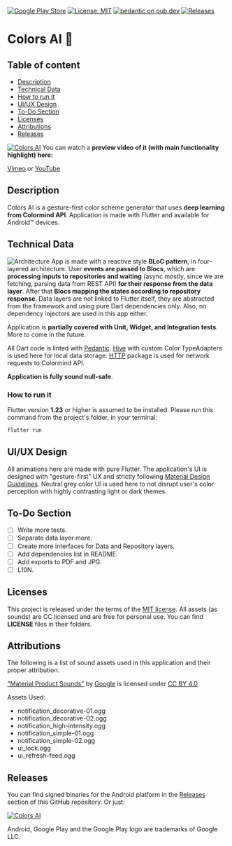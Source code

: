 [![Google Play Store](https://img.shields.io/endpoint?color=green&logo=google-play&logoColor=green&url=https%3A%2F%2Fplayshields.herokuapp.com%2Fplay%3Fi%3Dis.tsin.colors_ai.colors_ai%26l%3DStore%26m%3D%24version)](https://play.google.com/store/apps/details?id=is.tsin.colors_ai.colors_ai)
[![License: MIT](https://img.shields.io/badge/License-MIT-yellow.svg)](https://opensource.org/licenses/MIT)
[![pedantic on pub.dev](https://img.shields.io/badge/Style-pedantic-blue)](https://pub.dev/packages/pedantic)
[![Releases](https://img.shields.io/github/v/release/tsinis/colors_ai)](https://github.com/tsinis/colors_ai/releases)



# Colors AI 🎨

## Table of content

* [Description](#Description)
* [Technical Data](#Technical-Data)
* [How to run it](#How-to-run-it)
* [UI/UX Design](#UI/UX-Design)
* [To-Do Section](#To-Do-Section)
* [Licenses](#Licenses)
* [Attributions](#Attributions)
* [Releases](#Releases)

[![Colors AI](https://i.vimeocdn.com/video/1049456981_3840x2160.jpg)](https://vimeo.com/tsinis/colors-ai)
You can watch a **preview video of it (with main functionality highlight) here:**

[Vimeo](https://vimeo.com/tsinis/colors-ai) or [YouTube](https://youtu.be/LU8RPnkDuq8)

## Description

Colors AI is a gesture-first color scheme generator that uses **deep learning from Colormind API**. Application is made with Flutter and available for Android™ devices.

## Technical Data

![Architecture](https://uploads.toptal.io/blog/image/127604/toptal-blog-image-1543392877448-c9419df15f27b73c01c86e21cc7c5c9c.png)
App is made with a reactive style **BLoC pattern**, in four-layered architecture. User **events are passed to Blocs**, which are **processing inputs to repositories and waiting** (async mostly, since we are fetching, parsing data from REST API) **for their response from the data layer**. After that **Blocs mapping the states according to repository response**. Data layers are not linked to Flutter itself, they are abstracted from the framework and using pure Dart dependencies only. Also, no dependency injectors are used in this app either.

Application is **partially covered with Unit, Widget, and Integration tests**. More to come in the future.

All Dart code is linted with [Pedantic](https://pub.dev/packages/pedantic). [Hive](https://pub.dev/packages/hive) with custom Color TypeAdapters is used here for local data storage. [HTTP](https://pub.dev/packages/http) package is used for network requests to Colormind API.

**Application is fully sound null-safe**.

### How to run it

Flutter version **1.23** or higher is assumed to be installed. Please run this command from the project's folder, in your terminal:

```bash
flutter run
```

## UI/UX Design

All animations here are made with pure Flutter. The application's UI is designed with "gesture-first" UX and strictly following [Material Design Guidelines](https://material.io/design). Neutral grey color UI is used here to not disrupt user's color perception with highly contrasting light or dark themes.

## To-Do Section

* [ ] Write more tests.
* [ ] Separate data layer more.
* [ ] Create more interfaces for Data and Repository layers.
* [ ] Add dependencies list in README.
* [ ] Add exports to PDF and JPG.
* [ ] L10N.

## Licenses

This project is released under the terms of the [MIT license](./LICENSE). All assets (as sounds) are CC licensed and are free for personal use. You can find **LICENSE** files in their folders.

## Attributions

The following is a list of sound assets used in this application and their proper attribution.

["Material Product Sounds"](https://material.io/design/sound/sound-resources.html) by [Google](https://about.google) is licensed under [CC BY 4.0](https://creativecommons.org/licenses/by/4.0/legalcode)

Assets Used:

* notification_decorative-01.ogg
* notification_decorative-02.ogg
* notification_high-intensity.ogg
* notification_simple-01.ogg
* notification_simple-02.ogg
* ui_lock.ogg
* ui_refresh-feed.ogg

## Releases

You can find signed binaries for the Android platform in the [Releases](https://github.com/tsinis/colors_ai/releases) section of this GitHub repository. Or just:

[![Colors AI](https://play.google.com/intl/en_us/badges/static/images/badges/en_badge_web_generic.png)](https://play.google.com/store/apps/details?id=is.tsin.colors_ai.colors_ai)

Android, Google Play and the Google Play logo are trademarks of Google LLC.

